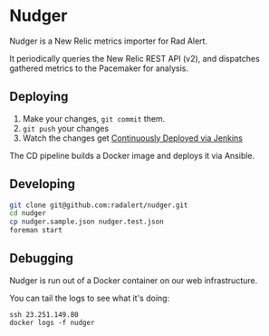 # Nudger

Nudger is a New Relic metrics importer for Rad Alert.

It periodically queries the New Relic REST API (v2), and dispatches gathered
metrics to the Pacemaker for analysis.

## Deploying

 1. Make your changes, `git commit` them.
 2. `git push` your changes
 3. Watch the changes get [Continuously Deployed via Jenkins](http://ci.radalert.io/job/nudger/lastBuild/consoleFull)

The CD pipeline builds a Docker image and deploys it via Ansible.

## Developing

``` bash
git clone git@github.com:radalert/nudger.git
cd nudger
cp nudger.sample.json nudger.test.json
foreman start
```

## Debugging

Nudger is run out of a Docker container on our web infrastructure.

You can tail the logs to see what it's doing:

```
ssh 23.251.149.80
docker logs -f nudger
```
